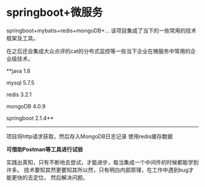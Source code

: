 # springboot+微服务
springboot+mybatis+redis+mongoDB+...
该项目集成了当下的一些常用的技术框架及工具。

在之后还会集成大众点评的cat的分布式监控等一些当下企业在微服务中常用的企业级技术。

**java 1.8 

mysql 5.7.5

redis 3.2.1

mongoDB 4.0.9

springboot 2.1.4**


*********************************
项目将http请求获取，然后存入MongoDB日志记录
使用redis缓存数据









**可借助Postman等工具进行试验**


实践出真知，只有不断地去尝试，才能进步，每当集成一个中间件的时候都能学到许多。
技术要知其然更要知其所以然，只有明白内部原理，在工作中遇到bug才能更快的去定位，
然后解决问题。